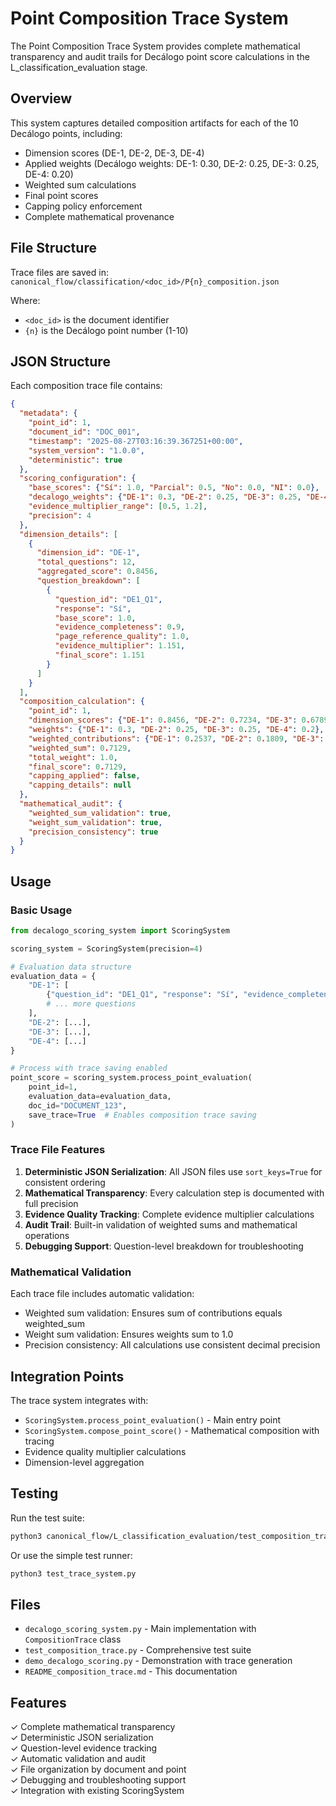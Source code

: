 # Point Composition Trace System

The Point Composition Trace System provides complete mathematical transparency and audit trails for Decálogo point score calculations in the L_classification_evaluation stage.

## Overview

This system captures detailed composition artifacts for each of the 10 Decálogo points, including:
- Dimension scores (DE-1, DE-2, DE-3, DE-4) 
- Applied weights (Decálogo weights: DE-1: 0.30, DE-2: 0.25, DE-3: 0.25, DE-4: 0.20)
- Weighted sum calculations 
- Final point scores
- Capping policy enforcement
- Complete mathematical provenance

## File Structure

Trace files are saved in: `canonical_flow/classification/<doc_id>/P{n}_composition.json`

Where:
- `<doc_id>` is the document identifier
- `{n}` is the Decálogo point number (1-10)

## JSON Structure

Each composition trace file contains:

```json
{
  "metadata": {
    "point_id": 1,
    "document_id": "DOC_001",
    "timestamp": "2025-08-27T03:16:39.367251+00:00",
    "system_version": "1.0.0",
    "deterministic": true
  },
  "scoring_configuration": {
    "base_scores": {"Sí": 1.0, "Parcial": 0.5, "No": 0.0, "NI": 0.0},
    "decalogo_weights": {"DE-1": 0.3, "DE-2": 0.25, "DE-3": 0.25, "DE-4": 0.2},
    "evidence_multiplier_range": [0.5, 1.2],
    "precision": 4
  },
  "dimension_details": [
    {
      "dimension_id": "DE-1",
      "total_questions": 12,
      "aggregated_score": 0.8456,
      "question_breakdown": [
        {
          "question_id": "DE1_Q1",
          "response": "Sí",
          "base_score": 1.0,
          "evidence_completeness": 0.9,
          "page_reference_quality": 1.0,
          "evidence_multiplier": 1.151,
          "final_score": 1.151
        }
      ]
    }
  ],
  "composition_calculation": {
    "point_id": 1,
    "dimension_scores": {"DE-1": 0.8456, "DE-2": 0.7234, "DE-3": 0.6789, "DE-4": 0.5432},
    "weights": {"DE-1": 0.3, "DE-2": 0.25, "DE-3": 0.25, "DE-4": 0.2},
    "weighted_contributions": {"DE-1": 0.2537, "DE-2": 0.1809, "DE-3": 0.1697, "DE-4": 0.1086},
    "weighted_sum": 0.7129,
    "total_weight": 1.0,
    "final_score": 0.7129,
    "capping_applied": false,
    "capping_details": null
  },
  "mathematical_audit": {
    "weighted_sum_validation": true,
    "weight_sum_validation": true,
    "precision_consistency": true
  }
}
```

## Usage

### Basic Usage

```python
from decalogo_scoring_system import ScoringSystem

scoring_system = ScoringSystem(precision=4)

# Evaluation data structure
evaluation_data = {
    "DE-1": [
        {"question_id": "DE1_Q1", "response": "Sí", "evidence_completeness": 0.9, "page_reference_quality": 1.0},
        # ... more questions
    ],
    "DE-2": [...],
    "DE-3": [...],
    "DE-4": [...]
}

# Process with trace saving enabled
point_score = scoring_system.process_point_evaluation(
    point_id=1,
    evaluation_data=evaluation_data,
    doc_id="DOCUMENT_123",
    save_trace=True  # Enables composition trace saving
)
```

### Trace File Features

1. **Deterministic JSON Serialization**: All JSON files use `sort_keys=True` for consistent ordering
2. **Mathematical Transparency**: Every calculation step is documented with full precision
3. **Evidence Quality Tracking**: Complete evidence multiplier calculations
4. **Audit Trail**: Built-in validation of weighted sums and mathematical operations
5. **Debugging Support**: Question-level breakdown for troubleshooting

### Mathematical Validation

Each trace file includes automatic validation:
- Weighted sum validation: Ensures sum of contributions equals weighted_sum
- Weight sum validation: Ensures weights sum to 1.0
- Precision consistency: All calculations use consistent decimal precision

## Integration Points

The trace system integrates with:
- `ScoringSystem.process_point_evaluation()` - Main entry point
- `ScoringSystem.compose_point_score()` - Mathematical composition with tracing
- Evidence quality multiplier calculations
- Dimension-level aggregation

## Testing

Run the test suite:
```bash
python3 canonical_flow/L_classification_evaluation/test_composition_trace.py
```

Or use the simple test runner:
```bash
python3 test_trace_system.py
```

## Files

- `decalogo_scoring_system.py` - Main implementation with `CompositionTrace` class
- `test_composition_trace.py` - Comprehensive test suite
- `demo_decalogo_scoring.py` - Demonstration with trace generation
- `README_composition_trace.md` - This documentation

## Features

✓ Complete mathematical transparency  
✓ Deterministic JSON serialization  
✓ Question-level evidence tracking  
✓ Automatic validation and audit  
✓ File organization by document and point  
✓ Debugging and troubleshooting support  
✓ Integration with existing ScoringSystem  